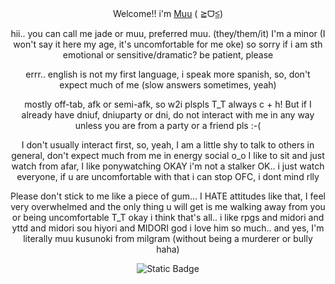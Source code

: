 <div align="center">
<hl align="center">Welcome!! i'm <a href="https://milgram.fandom.com/wiki/Kusunoki_Muu">Muu</a> (  ≧ᗜ≦)</hl>




hii.. you can call me jade or muu, preferred muu. (they/them/it) I'm a minor (I won't say it here my age, it's uncomfortable for me oke) so sorry if i am sth emotional or sensitive/dramatic? be patient, please

errr.. english is not my first language, i speak more spanish, so, don't expect much of me (slow answers sometimes, yeah)

mostly off-tab, afk or semi-afk, so w2i plspls T_T always c + h! But if I already have dniuf, dniuparty or dni, do not interact with me in any way unless you are from a party or a friend pls :-(

I don't usually interact first, so, yeah, I am a little shy to talk to others in general, don't expect much from me in energy social o_o I like to sit and just watch from afar, I like ponywatching OKAY i'm not a stalker OK.. i just watch everyone, if u are uncomfortable with that i can stop OFC, i dont mind rlly

Please don't stick to me like a piece of gum... I HATE attitudes like that, I feel very overwhelmed and the only thing u will get is me walking away from you or being uncomfortable T_T okay i think that's all.. i like rpgs and midori and yttd and midori sou hiyori and MIDORI god i love him so much.. and yes, I'm literally muu kusunoki from milgram (without being a murderer or bully haha) 



<img alt="Static Badge" src="https://img.shields.io/badge/-discord!!?style=social&logo=appveyor&logoColor=%23f8cfbb&logoSize=auto&label=(%20%CB%B6%CB%86%E1%97%9C%CB%86%CB%B5%20)&labelColor=%23f8cfbb&color=%23f8cfbb&cacheSeconds=3600&link=%20https%3A%2F%2Fdiscordapp.com%2Fusers%2F874684535835603004">

